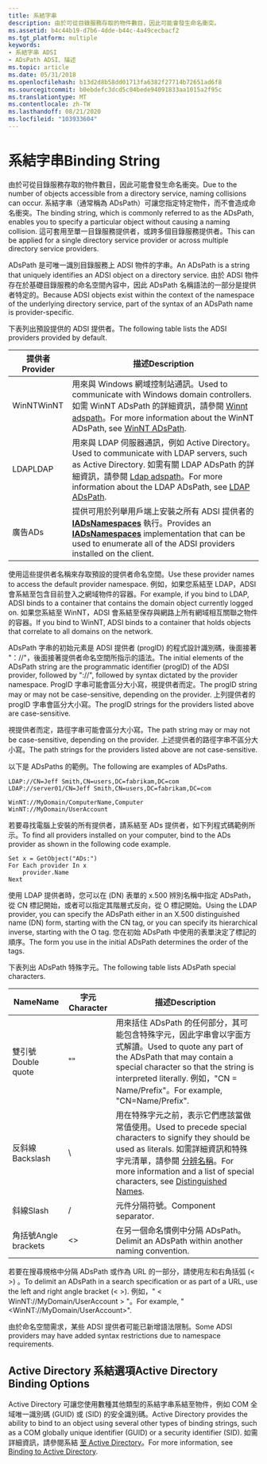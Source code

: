 ```yaml
---
title: 系結字串
description: 由於可從目錄服務存取的物件數目，因此可能會發生命名衝突。
ms.assetid: b4c44b19-d7b6-4dde-b44c-4a49cecbacf2
ms.tgt_platform: multiple
keywords:
- 系結字串 ADSI
- ADsPath ADSI、描述
ms.topic: article
ms.date: 05/31/2018
ms.openlocfilehash: b13d2d8b58dd01713fa6382f27714b72651ad6f8
ms.sourcegitcommit: b0ebdefc3dcd5c04bede94091833aa1015a2f95c
ms.translationtype: MT
ms.contentlocale: zh-TW
ms.lasthandoff: 08/21/2020
ms.locfileid: "103933604"
---
```

# <a name="binding-string"></a><span data-ttu-id="e3e34-105">系結字串</span><span class="sxs-lookup"><span data-stu-id="e3e34-105">Binding String</span></span>

<span data-ttu-id="e3e34-106">由於可從目錄服務存取的物件數目，因此可能會發生命名衝突。</span><span class="sxs-lookup"><span data-stu-id="e3e34-106">Due to the number of objects accessible from a directory service, naming collisions can occur.</span></span> <span data-ttu-id="e3e34-107">系結字串（通常稱為 ADsPath）可讓您指定特定物件，而不會造成命名衝突。</span><span class="sxs-lookup"><span data-stu-id="e3e34-107">The binding string, which is commonly referred to as the ADsPath, enables you to specify a particular object without causing a naming collision.</span></span> <span data-ttu-id="e3e34-108">這可套用至單一目錄服務提供者，或跨多個目錄服務提供者。</span><span class="sxs-lookup"><span data-stu-id="e3e34-108">This can be applied for a single directory service provider or across multiple directory service providers.</span></span>

<span data-ttu-id="e3e34-109">ADsPath 是可唯一識別目錄服務上 ADSI 物件的字串。</span><span class="sxs-lookup"><span data-stu-id="e3e34-109">An ADsPath is a string that uniquely identifies an ADSI object on a directory service.</span></span> <span data-ttu-id="e3e34-110">由於 ADSI 物件存在於基礎目錄服務的命名空間內容中，因此 ADsPath 名稱語法的一部分是提供者特定的。</span><span class="sxs-lookup"><span data-stu-id="e3e34-110">Because ADSI objects exist within the context of the namespace of the underlying directory service, part of the syntax of an ADsPath name is provider-specific.</span></span>

<span data-ttu-id="e3e34-111">下表列出預設提供的 ADSI 提供者。</span><span class="sxs-lookup"><span data-stu-id="e3e34-111">The following table lists the ADSI providers provided by default.</span></span>



| <span data-ttu-id="e3e34-112">提供者</span><span class="sxs-lookup"><span data-stu-id="e3e34-112">Provider</span></span>         | <span data-ttu-id="e3e34-113">描述</span><span class="sxs-lookup"><span data-stu-id="e3e34-113">Description</span></span>                                                                                                                                                     |
|------------------|-----------------------------------------------------------------------------------------------------------------------------------------------------------------|
| <span data-ttu-id="e3e34-114">WinNT</span><span class="sxs-lookup"><span data-stu-id="e3e34-114">WinNT</span></span><br/> | <span data-ttu-id="e3e34-115">用來與 Windows 網域控制站通訊。</span><span class="sxs-lookup"><span data-stu-id="e3e34-115">Used to communicate with Windows domain controllers.</span></span> <span data-ttu-id="e3e34-116">如需 WinNT ADsPath 的詳細資訊，請參閱 [Winnt adspath](winnt-adspath.md)。</span><span class="sxs-lookup"><span data-stu-id="e3e34-116">For more information about the WinNT ADsPath, see [WinNT ADsPath](winnt-adspath.md).</span></span><br/>           |
| <span data-ttu-id="e3e34-117">LDAP</span><span class="sxs-lookup"><span data-stu-id="e3e34-117">LDAP</span></span><br/>  | <span data-ttu-id="e3e34-118">用來與 LDAP 伺服器通訊，例如 Active Directory。</span><span class="sxs-lookup"><span data-stu-id="e3e34-118">Used to communicate with LDAP servers, such as Active Directory.</span></span> <span data-ttu-id="e3e34-119">如需有關 LDAP ADsPath 的詳細資訊，請參閱 [Ldap adspath](ldap-adspath.md)。</span><span class="sxs-lookup"><span data-stu-id="e3e34-119">For more information about the LDAP ADsPath, see [LDAP ADsPath](ldap-adspath.md).</span></span><br/>  |
| <span data-ttu-id="e3e34-120">廣告</span><span class="sxs-lookup"><span data-stu-id="e3e34-120">ADs</span></span><br/>   | <span data-ttu-id="e3e34-121">提供可用於列舉用戶端上安裝之所有 ADSI 提供者的 [**IADsNamespaces**](/windows/desktop/api/Iads/nn-iads-iadsnamespaces) 執行。</span><span class="sxs-lookup"><span data-stu-id="e3e34-121">Provides an [**IADsNamespaces**](/windows/desktop/api/Iads/nn-iads-iadsnamespaces) implementation that can be used to enumerate all of the ADSI providers installed on the client.</span></span><br/> |



 

<span data-ttu-id="e3e34-122">使用這些提供者名稱來存取預設的提供者命名空間。</span><span class="sxs-lookup"><span data-stu-id="e3e34-122">Use these provider names to access the default provider namespace.</span></span> <span data-ttu-id="e3e34-123">例如，如果您系結至 LDAP，ADSI 會系結至包含目前登入之網域物件的容器。</span><span class="sxs-lookup"><span data-stu-id="e3e34-123">For example, if you bind to LDAP, ADSI binds to a container that contains the domain object currently logged on.</span></span> <span data-ttu-id="e3e34-124">如果您系結至 WinNT，ADSI 會系結至保存與網路上所有網域相互關聯之物件的容器。</span><span class="sxs-lookup"><span data-stu-id="e3e34-124">If you bind to WinNT, ADSI binds to a container that holds objects that correlate to all domains on the network.</span></span>

<span data-ttu-id="e3e34-125">ADsPath 字串的初始元素是 ADSI 提供者 (progID) 的程式設計識別碼，後面接著 "：//"，後面接著提供者命名空間所指示的語法。</span><span class="sxs-lookup"><span data-stu-id="e3e34-125">The initial elements of the ADsPath string are the programmatic identifier (progID) of the ADSI provider, followed by "://", followed by syntax dictated by the provider namespace.</span></span> <span data-ttu-id="e3e34-126">ProgID 字串可能會區分大小寫，視提供者而定。</span><span class="sxs-lookup"><span data-stu-id="e3e34-126">The progID string may or may not be case-sensitive, depending on the provider.</span></span> <span data-ttu-id="e3e34-127">上列提供者的 progID 字串會區分大小寫。</span><span class="sxs-lookup"><span data-stu-id="e3e34-127">The progID strings for the providers listed above are case-sensitive.</span></span>

<span data-ttu-id="e3e34-128">視提供者而定，路徑字串可能會區分大小寫。</span><span class="sxs-lookup"><span data-stu-id="e3e34-128">The path string may or may not be case-sensitive, depending on the provider.</span></span> <span data-ttu-id="e3e34-129">上述提供者的路徑字串不區分大小寫。</span><span class="sxs-lookup"><span data-stu-id="e3e34-129">The path strings for the providers listed above are not case-sensitive.</span></span>

<span data-ttu-id="e3e34-130">以下是 ADsPaths 的範例。</span><span class="sxs-lookup"><span data-stu-id="e3e34-130">The following are examples of ADsPaths.</span></span>

``` syntax
LDAP://CN=Jeff Smith,CN=users,DC=fabrikam,DC=com
LDAP://server01/CN=Jeff Smith,CN=users,DC=fabrikam,DC=com
 
WinNT://MyDomain/ComputerName,Computer
WinNT://MyDomain/UserAccount
```

<span data-ttu-id="e3e34-131">若要尋找電腦上安裝的所有提供者，請系結至 ADs 提供者，如下列程式碼範例所示。</span><span class="sxs-lookup"><span data-stu-id="e3e34-131">To find all providers installed on your computer, bind to the ADs provider as shown in the following code example.</span></span>


```VB
Set x = GetObject("ADs:")
For Each provider In x
    provider.Name
Next
```



<span data-ttu-id="e3e34-132">使用 LDAP 提供者時，您可以在 (DN) 表單的 x.500 辨別名稱中指定 ADsPath，從 CN 標記開始，或者可以指定其階層式反向，從 O 標記開始。</span><span class="sxs-lookup"><span data-stu-id="e3e34-132">Using the LDAP provider, you can specify the ADsPath either in an X.500 distinguished name (DN) form, starting with the CN tag, or you can specify its hierarchical inverse, starting with the O tag.</span></span> <span data-ttu-id="e3e34-133">您在初始 ADsPath 中使用的表單決定了標記的順序。</span><span class="sxs-lookup"><span data-stu-id="e3e34-133">The form you use in the initial ADsPath determines the order of the tags.</span></span>

<span data-ttu-id="e3e34-134">下表列出 ADsPath 特殊字元。</span><span class="sxs-lookup"><span data-stu-id="e3e34-134">The following table lists ADsPath special characters.</span></span>



| <span data-ttu-id="e3e34-135">Name</span><span class="sxs-lookup"><span data-stu-id="e3e34-135">Name</span></span>                      | <span data-ttu-id="e3e34-136">字元</span><span class="sxs-lookup"><span data-stu-id="e3e34-136">Character</span></span>           | <span data-ttu-id="e3e34-137">描述</span><span class="sxs-lookup"><span data-stu-id="e3e34-137">Description</span></span>                                                                                                                                                                                           |
|---------------------------|---------------------|-------------------------------------------------------------------------------------------------------------------------------------------------------------------------------------------------------|
| <span data-ttu-id="e3e34-138">雙引號</span><span class="sxs-lookup"><span data-stu-id="e3e34-138">Double quote</span></span><br/>   | <span data-ttu-id="e3e34-139">"</span><span class="sxs-lookup"><span data-stu-id="e3e34-139">"</span></span><br/>        | <span data-ttu-id="e3e34-140">用來括住 ADsPath 的任何部分，其可能包含特殊字元，因此字串會以字面方式解讀。</span><span class="sxs-lookup"><span data-stu-id="e3e34-140">Used to quote any part of the ADsPath that may contain a special character so that the string is interpreted literally.</span></span> <span data-ttu-id="e3e34-141">例如，"CN = Name/Prefix"。</span><span class="sxs-lookup"><span data-stu-id="e3e34-141">For example, "CN=Name/Prefix".</span></span><br/>                                     |
| <span data-ttu-id="e3e34-142">反斜線</span><span class="sxs-lookup"><span data-stu-id="e3e34-142">Backslash</span></span><br/>      | \\<br/>       | <span data-ttu-id="e3e34-143">用在特殊字元之前，表示它們應該當做常值使用。</span><span class="sxs-lookup"><span data-stu-id="e3e34-143">Used to precede special characters to signify they should be used as literals.</span></span> <span data-ttu-id="e3e34-144">如需詳細資訊和特殊字元清單，請參閱 [分辨名稱](/previous-versions/windows/desktop/ldap/distinguished-names)。</span><span class="sxs-lookup"><span data-stu-id="e3e34-144">For more information and a list of special characters, see [Distinguished Names](/previous-versions/windows/desktop/ldap/distinguished-names).</span></span><br/> |
| <span data-ttu-id="e3e34-145">斜線</span><span class="sxs-lookup"><span data-stu-id="e3e34-145">Slash</span></span><br/>          | /<br/>        | <span data-ttu-id="e3e34-146">元件分隔符號。</span><span class="sxs-lookup"><span data-stu-id="e3e34-146">Component separator.</span></span><br/>                                                                                                                                                                       |
| <span data-ttu-id="e3e34-147">角括號</span><span class="sxs-lookup"><span data-stu-id="e3e34-147">Angle brackets</span></span><br/> | <><br/> | <span data-ttu-id="e3e34-148">在另一個命名慣例中分隔 ADsPath。</span><span class="sxs-lookup"><span data-stu-id="e3e34-148">Delimit an ADsPath within another naming convention.</span></span><br/>                                                                                                                                       |



 

<span data-ttu-id="e3e34-149">若要在搜尋規格中分隔 ADsPath 或作為 URL 的一部分，請使用左和右角括弧 (< >) 。</span><span class="sxs-lookup"><span data-stu-id="e3e34-149">To delimit an ADsPath in a search specification or as part of a URL, use the left and right angle bracket (< >).</span></span> <span data-ttu-id="e3e34-150">例如，" &lt; WinNT://MyDomain/UserAccount &gt; "。</span><span class="sxs-lookup"><span data-stu-id="e3e34-150">For example, "&lt;WinNT://MyDomain/UserAccount&gt;".</span></span>

<span data-ttu-id="e3e34-151">由於命名空間需求，某些 ADSI 提供者可能已新增語法限制。</span><span class="sxs-lookup"><span data-stu-id="e3e34-151">Some ADSI providers may have added syntax restrictions due to namespace requirements.</span></span>

## <a name="active-directory-binding-options"></a><span data-ttu-id="e3e34-152">Active Directory 系結選項</span><span class="sxs-lookup"><span data-stu-id="e3e34-152">Active Directory Binding Options</span></span>

<span data-ttu-id="e3e34-153">Active Directory 可讓您使用數種其他類型的系結字串系結至物件，例如 COM 全域唯一識別碼 (GUID) 或 (SID) 的安全識別碼。</span><span class="sxs-lookup"><span data-stu-id="e3e34-153">Active Directory provides the ability to bind to an object using several other types of binding strings, such as a COM globally unique identifier (GUID) or a security identifier (SID).</span></span> <span data-ttu-id="e3e34-154">如需詳細資訊，請參閱系結 [至 Active Directory](/windows/desktop/AD/binding-to-active-directory-domain-services)。</span><span class="sxs-lookup"><span data-stu-id="e3e34-154">For more information, see [Binding to Active Directory](/windows/desktop/AD/binding-to-active-directory-domain-services).</span></span>

 

